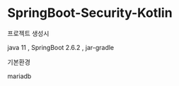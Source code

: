 # SpringBoot-Security-Kotlin

프로젝트 생성시 

java 11 , SpringBoot 2.6.2 , jar-gradle 


기본환경 

mariadb 
